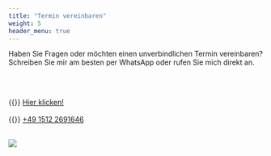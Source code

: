 ```yaml
---
title: "Termin vereinbaren"
weight: 5
header_menu: true
---
```

Haben Sie Fragen oder möchten einen unverbindlichen Termin vereinbaren?<br>
Schreiben Sie mir am besten per WhatsApp oder rufen Sie mich direkt an.

<div class="wrap">
    <div class="floatleftcontact"><br><br>
	
{{<icon name="brands fa-whatsapp">}}&nbsp;<a href="https://wa.me/4915122691646?text=Hallo%20Alex,%0A%0Aich%20m%C3%B6chte%20gerne%20einen%20Termin%20bei%20dir%20vereinbaren.%0AFolgendes%20w%C3%BCrde%20ich%20gerne%20an%20meinem%20Fahrzeug%20machen%20lassen%3A%0A(z.B.%20Inspektion%2C%20Service%2C%20...)%0AWann%20hast%20du%20Zeit%20daf%C3%BCr%3F%0A%0AViele%20Gr%C3%BC%C3%9Fe" target="_blank">Hier klicken!</a>
<br><br>
{{<icon name="solid fa-phone">}}&nbsp;[+49 1512 2691646](tel:+4915122691646)
<br><br>
	</div>
    <div class="floatrightcontact">

<a href="https://wa.me/4915122691646?text=Hallo%20Alex,%0A%0Aich%20m%C3%B6chte%20gerne%20einen%20Termin%20bei%20dir%20vereinbaren.%0AFolgendes%20w%C3%BCrde%20ich%20gerne%20an%20meinem%20Fahrzeug%20machen%20lassen%3A%0A(z.B.%20Inspektion%2C%20Service%2C%20...)%0AWann%20hast%20du%20Zeit%20daf%C3%BCr%3F%0A%0AViele%20Gr%C3%BC%C3%9Fe" target="_blank"><img id="qrcode" src="images/whatsapp-qr-code.png" /></a>
	</div>
</div>
<div style="clear:both"></div>